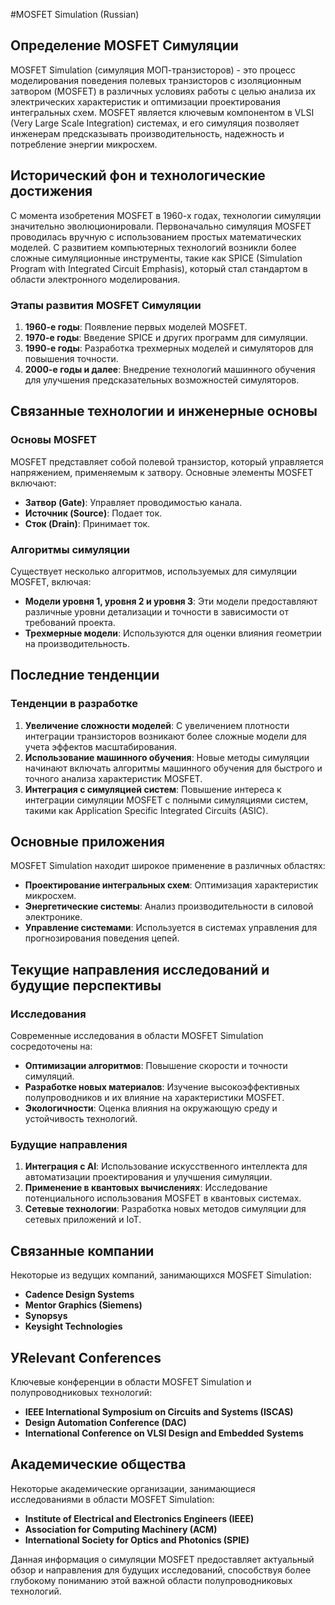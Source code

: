#MOSFET Simulation (Russian)

## Определение MOSFET Симуляции

MOSFET Simulation (симуляция МОП-транзисторов) - это процесс моделирования поведения полевых транзисторов с изоляционным затвором (MOSFET) в различных условиях работы с целью анализа их электрических характеристик и оптимизации проектирования интегральных схем. MOSFET является ключевым компонентом в VLSI (Very Large Scale Integration) системах, и его симуляция позволяет инженерам предсказывать производительность, надежность и потребление энергии микросхем.

## Исторический фон и технологические достижения

С момента изобретения MOSFET в 1960-х годах, технологии симуляции значительно эволюционировали. Первоначально симуляция MOSFET проводилась вручную с использованием простых математических моделей. С развитием компьютерных технологий возникли более сложные симуляционные инструменты, такие как SPICE (Simulation Program with Integrated Circuit Emphasis), который стал стандартом в области электронного моделирования.

### Этапы развития MOSFET Симуляции

1. **1960-е годы**: Появление первых моделей MOSFET.
2. **1970-е годы**: Введение SPICE и других программ для симуляции.
3. **1990-е годы**: Разработка трехмерных моделей и симуляторов для повышения точности.
4. **2000-е годы и далее**: Внедрение технологий машинного обучения для улучшения предсказательных возможностей симуляторов.

## Связанные технологии и инженерные основы

### Основы MOSFET

MOSFET представляет собой полевой транзистор, который управляется напряжением, применяемым к затвору. Основные элементы MOSFET включают:
- **Затвор (Gate)**: Управляет проводимостью канала.
- **Источник (Source)**: Подает ток.
- **Сток (Drain)**: Принимает ток.

### Алгоритмы симуляции

Существует несколько алгоритмов, используемых для симуляции MOSFET, включая:
- **Модели уровня 1, уровня 2 и уровня 3**: Эти модели предоставляют различные уровни детализации и точности в зависимости от требований проекта.
- **Трехмерные модели**: Используются для оценки влияния геометрии на производительность.

## Последние тенденции

### Тенденции в разработке

1. **Увеличение сложности моделей**: С увеличением плотности интеграции транзисторов возникают более сложные модели для учета эффектов масштабирования.
2. **Использование машинного обучения**: Новые методы симуляции начинают включать алгоритмы машинного обучения для быстрого и точного анализа характеристик MOSFET.
3. **Интеграция с симуляцией систем**: Повышение интереса к интеграции симуляции MOSFET с полными симуляциями систем, такими как Application Specific Integrated Circuits (ASIC).

## Основные приложения

MOSFET Simulation находит широкое применение в различных областях:
- **Проектирование интегральных схем**: Оптимизация характеристик микросхем.
- **Энергетические системы**: Анализ производительности в силовой электронике.
- **Управление системами**: Используется в системах управления для прогнозирования поведения цепей.

## Текущие направления исследований и будущие перспективы

### Исследования

Современные исследования в области MOSFET Simulation сосредоточены на:
- **Оптимизации алгоритмов**: Повышение скорости и точности симуляций.
- **Разработке новых материалов**: Изучение высокоэффективных полупроводников и их влияние на характеристики MOSFET.
- **Экологичности**: Оценка влияния на окружающую среду и устойчивость технологий.

### Будущие направления

1. **Интеграция с AI**: Использование искусственного интеллекта для автоматизации проектирования и улучшения симуляции.
2. **Применение в квантовых вычислениях**: Исследование потенциального использования MOSFET в квантовых системах.
3. **Сетевые технологии**: Разработка новых методов симуляции для сетевых приложений и IoT.

## Связанные компании

Некоторые из ведущих компаний, занимающихся MOSFET Simulation:
- **Cadence Design Systems**
- **Mentor Graphics (Siemens)**
- **Synopsys**
- **Keysight Technologies**

## УRelevant Conferences

Ключевые конференции в области MOSFET Simulation и полупроводниковых технологий:
- **IEEE International Symposium on Circuits and Systems (ISCAS)**
- **Design Automation Conference (DAC)**
- **International Conference on VLSI Design and Embedded Systems**

## Академические общества

Некоторые академические организации, занимающиеся исследованиями в области MOSFET Simulation:
- **Institute of Electrical and Electronics Engineers (IEEE)**
- **Association for Computing Machinery (ACM)**
- **International Society for Optics and Photonics (SPIE)**

Данная информация о симуляции MOSFET предоставляет актуальный обзор и направления для будущих исследований, способствуя более глубокому пониманию этой важной области полупроводниковых технологий.
